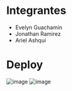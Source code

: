 # Integrantes
- Evelyn Guachamin
- Jonathan Ramirez
- Ariel Ashqui
# Deploy 
![image](https://github.com/user-attachments/assets/994abadc-25c1-4f05-8f84-8045f6ca0560)
![image](https://github.com/user-attachments/assets/cc410877-1e5f-4dc1-9260-079799efc7dc)


